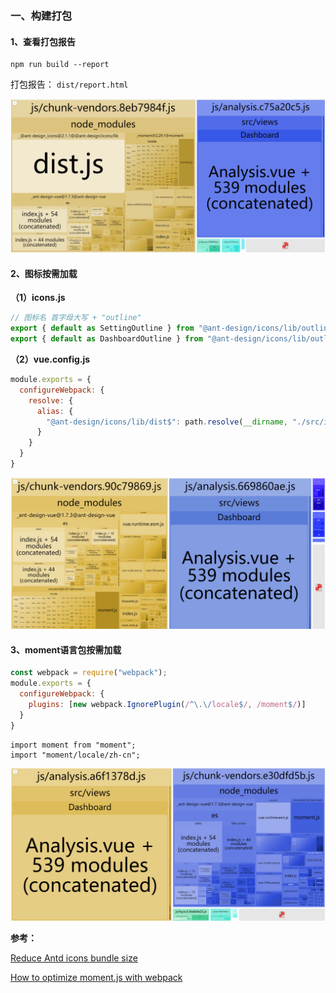 
### 一、构建打包

#### 1、查看打包报告

```
npm run build --report
```

打包报告： `dist/report.html`

![vue-build-1.png](../../images/Vue项目开发/vue-build-1.png)

#### 2、图标按需加载

**（1）icons.js**

```js
// 图标名 首字母大写 + "outline"
export { default as SettingOutline } from "@ant-design/icons/lib/outline/SettingOutline";
export { default as DashboardOutline } from "@ant-design/icons/lib/outline/DashboardOutline";
```

**（2）vue.config.js**

```js
module.exports = {
  configureWebpack: {
    resolve: {
      alias: {
        "@ant-design/icons/lib/dist$": path.resolve(__dirname, "./src/icons.js")
      }
    }
  }
}
```

![vue-build-2.png](../../images/Vue项目开发/vue-build-2.png)

#### 3、moment语言包按需加载

```vue.config.js
const webpack = require("webpack");
module.exports = {
  configureWebpack: {
    plugins: [new webpack.IgnorePlugin(/^\.\/locale$/, /moment$/)]  
  }
}
```

```App.vue
import moment from "moment";
import "moment/locale/zh-cn";
```

![vue-build-3.png](../../images/Vue项目开发/vue-build-3.png)

**参考：**

[Reduce Antd icons bundle size](https://github.com/HeskeyBaozi/reduce-antd-icons-bundle-demo)

[How to optimize moment.js with webpack](https://github.com/jmblog/how-to-optimize-momentjs-with-webpack)